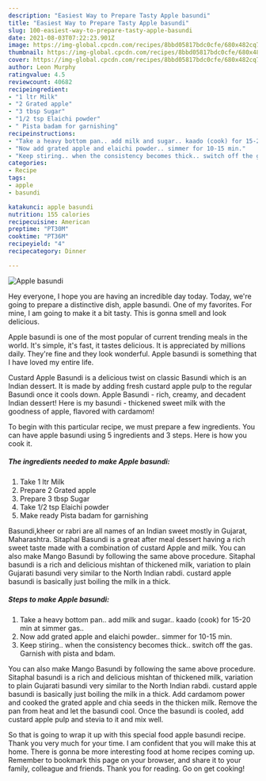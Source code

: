```yaml
---
description: "Easiest Way to Prepare Tasty Apple basundi"
title: "Easiest Way to Prepare Tasty Apple basundi"
slug: 100-easiest-way-to-prepare-tasty-apple-basundi
date: 2021-08-03T07:22:23.901Z
image: https://img-global.cpcdn.com/recipes/8bbd05817bdc0cfe/680x482cq70/apple-basundi-recipe-main-photo.jpg
thumbnail: https://img-global.cpcdn.com/recipes/8bbd05817bdc0cfe/680x482cq70/apple-basundi-recipe-main-photo.jpg
cover: https://img-global.cpcdn.com/recipes/8bbd05817bdc0cfe/680x482cq70/apple-basundi-recipe-main-photo.jpg
author: Leon Murphy
ratingvalue: 4.5
reviewcount: 40682
recipeingredient:
- "1 ltr Milk"
- "2 Grated apple"
- "3 tbsp Sugar"
- "1/2 tsp Elaichi powder"
- " Pista badam for garnishing"
recipeinstructions:
- "Take a heavy bottom pan.. add milk and sugar.. kaado (cook) for 15-20 min at simmer gas.."
- "Now add grated apple and elaichi powder.. simmer for 10-15 min."
- "Keep stiring.. when the consistency becomes thick.. switch off the gas. Garnish with pista and bdam."
categories:
- Recipe
tags:
- apple
- basundi

katakunci: apple basundi 
nutrition: 155 calories
recipecuisine: American
preptime: "PT30M"
cooktime: "PT36M"
recipeyield: "4"
recipecategory: Dinner

---
```



![Apple basundi](https://img-global.cpcdn.com/recipes/8bbd05817bdc0cfe/680x482cq70/apple-basundi-recipe-main-photo.jpg)

Hey everyone, I hope you are having an incredible day today. Today, we're going to prepare a distinctive dish, apple basundi. One of my favorites. For mine, I am going to make it a bit tasty. This is gonna smell and look delicious.

Apple basundi is one of the most popular of current trending meals in the world. It's simple, it's fast, it tastes delicious. It is appreciated by millions daily. They're fine and they look wonderful. Apple basundi is something that I have loved my entire life.

Custard Apple Basundi is a delicious twist on classic Basundi which is an Indian dessert. It is made by adding fresh custard apple pulp to the regular Basundi once it cools down. Apple Basundi - rich, creamy, and decadent Indian dessert! Here is my basundi - thickened sweet milk with the goodness of apple, flavored with cardamom!


To begin with this particular recipe, we must prepare a few ingredients. You can have apple basundi using 5 ingredients and 3 steps. Here is how you cook it.

<!--inarticleads1-->

##### The ingredients needed to make Apple basundi:

1. Take 1 ltr Milk
1. Prepare 2 Grated apple
1. Prepare 3 tbsp Sugar
1. Take 1/2 tsp Elaichi powder
1. Make ready  Pista badam for garnishing


Basundi,kheer or rabri are all names of an Indian sweet mostly in Gujarat, Maharashtra. Sitaphal Basundi is a great after meal dessert having a rich sweet taste made with a combination of custard Apple and milk. You can also make Mango Basundi by following the same above procedure. Sitaphal basundi is a rich and delicious mishtan of thickened milk, variation to plain Gujarati basundi very similar to the North Indian rabdi. custard apple basundi is basically just boiling the milk in a thick. 

<!--inarticleads2-->

##### Steps to make Apple basundi:

1. Take a heavy bottom pan.. add milk and sugar.. kaado (cook) for 15-20 min at simmer gas..
1. Now add grated apple and elaichi powder.. simmer for 10-15 min.
1. Keep stiring.. when the consistency becomes thick.. switch off the gas. Garnish with pista and bdam.


You can also make Mango Basundi by following the same above procedure. Sitaphal basundi is a rich and delicious mishtan of thickened milk, variation to plain Gujarati basundi very similar to the North Indian rabdi. custard apple basundi is basically just boiling the milk in a thick. Add cardamom power and cooked the grated apple and chia seeds in the thicken milk. Remove the pan from heat and let the basundi cool. Once the basundi is cooled, add custard apple pulp and stevia to it and mix well. 

So that is going to wrap it up with this special food apple basundi recipe. Thank you very much for your time. I am confident that you will make this at home. There is gonna be more interesting food at home recipes coming up. Remember to bookmark this page on your browser, and share it to your family, colleague and friends. Thank you for reading. Go on get cooking!
